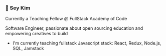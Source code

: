 ### 🌊 Sey Kim

Currently a Teaching Fellow @ FullStack Academy of Code
<!--
**iseykim/iseykim** is a ✨ _special_ ✨ repository because its `README.md` (this file) appears on your GitHub profile.

Here are some ideas to get you started:

- 🔭 I’m currently working on ...
- 🌱 I’m currently learning ...
- 👯 I’m looking to collaborate on ...
- 🤔 I’m looking for help with ...
- 💬 Ask me about ...
- 📫 How to reach me: ...
- 😄 Pronouns: ...
- ⚡ Fun fact: ...
-->

Software Engineer, passionate about open sourcing education and empowering creatives to build

- I'm currently teaching fullstack Javascript stack: React, Redux, Node.js, SQL, Jamstack 
